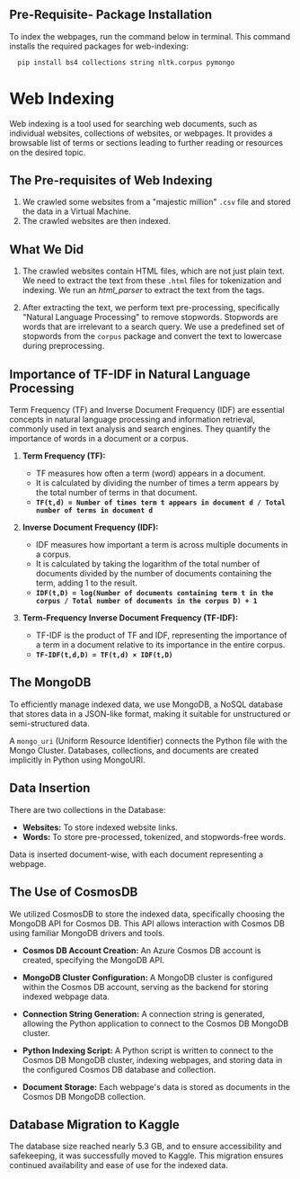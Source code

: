 
## Pre-Requisite- Package Installation

To index the webpages, run the command below in terminal. This command installs the required packages for web-indexing:

```bash
  pip install bs4 collections string nltk.corpus pymongo
```

# Web Indexing 

Web indexing is a tool used for searching web documents, such as individual websites, collections of websites, or webpages. It provides a browsable list of terms or sections leading to further reading or resources on the desired topic.

## The Pre-requisites of Web Indexing

1. We crawled some websites from a "majestic million" `.csv` file and stored the data in a Virtual Machine.
2. The crawled websites are then indexed.

## What We Did

1. The crawled websites contain HTML files, which are not just plain text. We need to extract the text from these `.html` files for tokenization and indexing. We run an *html_parser* to extract the text from the tags.

2. After extracting the text, we perform text pre-processing, specifically "Natural Language Processing" to remove stopwords. Stopwords are words that are irrelevant to a search query. We use a predefined set of stopwords from the `corpus` package and convert the text to lowercase during preprocessing.

## Importance of TF-IDF in Natural Language Processing

Term Frequency (TF) and Inverse Document Frequency (IDF) are essential concepts in natural language processing and information retrieval, commonly used in text analysis and search engines. They quantify the importance of words in a document or a corpus.

1. **Term Frequency (TF):**
   - TF measures how often a term (word) appears in a document.
   - It is calculated by dividing the number of times a term appears by the total number of terms in that document.
   - **`TF(t,d) = Number of times term t appears in document d / Total number of terms in document d`**

2. **Inverse Document Frequency (IDF):**
   - IDF measures how important a term is across multiple documents in a corpus.
   - It is calculated by taking the logarithm of the total number of documents divided by the number of documents containing the term, adding 1 to the result.
   - **`IDF(t,D) = log(Number of documents containing term t in the corpus / Total number of documents in the corpus D) + 1`**

3. **Term-Frequency Inverse Document Frequency (TF-IDF):**
   - TF-IDF is the product of TF and IDF, representing the importance of a term in a document relative to its importance in the entire corpus.
   - **`TF-IDF(t,d,D) = TF(t,d) × IDF(t,D)`**

## The MongoDB

To efficiently manage indexed data, we use MongoDB, a NoSQL database that stores data in a JSON-like format, making it suitable for unstructured or semi-structured data.

A `mongo_uri` (Uniform Resource Identifier) connects the Python file with the Mongo Cluster. Databases, collections, and documents are created implicitly in Python using MongoURI.

## Data Insertion

There are two collections in the Database:
- **Websites:** To store indexed website links.
- **Words:** To store pre-processed, tokenized, and stopwords-free words.

Data is inserted document-wise, with each document representing a webpage.

## The Use of CosmosDB

We utilized CosmosDB to store the indexed data, specifically choosing the MongoDB API for Cosmos DB. This API allows interaction with Cosmos DB using familiar MongoDB drivers and tools.

- **Cosmos DB Account Creation:** An Azure Cosmos DB account is created, specifying the MongoDB API.

- **MongoDB Cluster Configuration:** A MongoDB cluster is configured within the Cosmos DB account, serving as the backend for storing indexed webpage data.

- **Connection String Generation:** A connection string is generated, allowing the Python application to connect to the Cosmos DB MongoDB cluster.

- **Python Indexing Script:** A Python script is written to connect to the Cosmos DB MongoDB cluster, indexing webpages, and storing data in the configured Cosmos DB database and collection.

- **Document Storage:** Each webpage's data is stored as documents in the Cosmos DB MongoDB collection.

## Database Migration to Kaggle

The database size reached nearly 5.3 GB, and to ensure accessibility and safekeeping, it was successfully moved to Kaggle. This migration ensures continued availability and ease of use for the indexed data.
